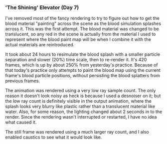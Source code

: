 ### 'The Shining' Elevator (Day 7)

I've removed most of the fancy rendering to try to figure out how to get the blood material
"painting" across the scene as the blood simulation splashes across it. This was the first
attempt. The blood material was changed to be translucent, so any red in the scene is actually
from the material I used to represent where the blood paint map will be when I combine it
with the actual materials are reintroduced.

It took about 24 hours to resimulate the blood splash with a smaller particle separation and
slower (20%) time scale, then to re-render it. It's 420 frames, which is up by about 250% from
yesterday's practice. Because of that today's practice only attempts to paint the blood map
using the current frame's blood particle positions, without persisting the blood splatters
from previous frames.

The animation was rendered using a very low ray sample count. The only reason it doesn't look
noisy as heck is because I used a desnoiser on it; but the low ray count is definitely visible
in the output animation, where the splash looks very blurry like plastic rather than a
translucent material like water. Also, for some reason, the lighting changed about 2 seconds
in to the render. Since the rendering wasn't interrupted or restarted, I have no idea what
caused it.

The still frame was rendered using a much larger ray count, and I also enabled caustics to
see what it would look like.
